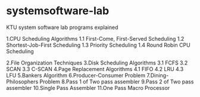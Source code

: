# systemsoftware-lab
KTU system software lab programs explained

1.CPU Scheduling Algorithms
1.1 First-Come, First-Served Scheduling 
1.2 Shortest-Job-First Scheduling
1.3 Priority Scheduling
1.4 Round Robin CPU Scheduling
 
2.File Organization Techniques
3.Disk Scheduling Algorithms 
3.1 FCFS 
3.2 SCAN
3.3 C-SCAN 
4.Page Replacement Algorithms 
4.1 FIFO
4.2 LRU
4.3 LFU
5.Bankers Algorithm 
6.Producer-Consumer Problem 
7.Dining-Philosophers Problem 
8.Pass 1 of Two pass assembler 
9.Pass 2 of Two pass assembler 
10.Single Pass Assembler
11.One Pass Macro Processor 
